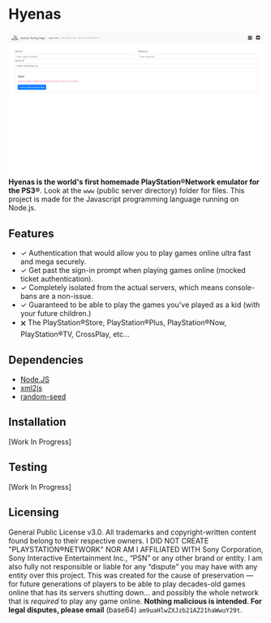 # Hyenas

![Hyenas Screenshot](Screenshot.png?raw=true)
**Hyenas is the world's first homemade PlayStation®Network emulator for the PS3®**. Look at the `www` (public server directory) folder for files. This project is made for the Javascript programming language running on Node.js.

## Features

- ✓ Authentication that would allow you to play games online ultra fast and mega securely.
- ✓ Get past the sign-in prompt when playing games online (mocked ticket authentication).
- ✓ Completely isolated from the actual servers, which means console-bans are a non-issue.
- ✓ Guaranteed to be able to play the games you've played as a kid (with your future children.)
- 🗙 The PlayStation®Store, PlayStation®Plus, PlayStation®Now, PlayStation®TV, CrossPlay, etc…

## Dependencies
* [Node.JS](https://nodejs.org/en/)
* [xml2js](https://www.npmjs.com/package/xml2js)
* [random-seed](https://www.npmjs.com/package/random-seed)

## Installation

[Work In Progress]

## Testing

[Work In Progress]

## Licensing

General Public License v3.0. All trademarks and copyright-written content found belong to their respective owners. I DID NOT CREATE "PLAYSTATION®NETWORK" NOR AM I AFFILIATED WITH Sony Corporation, Sony Interactive Entertainment Inc., “PSN” or any other brand or entity. I am also fully not responsible or liable for any “dispute” you may have with any entity over this project. This was created for the cause of preservation — for future generations of players to be able to play decades-old games online that has its servers shutting down… and possibly the whole network that is *required* to play any game online. **Nothing malicious is intended. For legal disputes, please email** (base64) `am9uaHlwZXJzb21AZ21haWwuY29t`.
